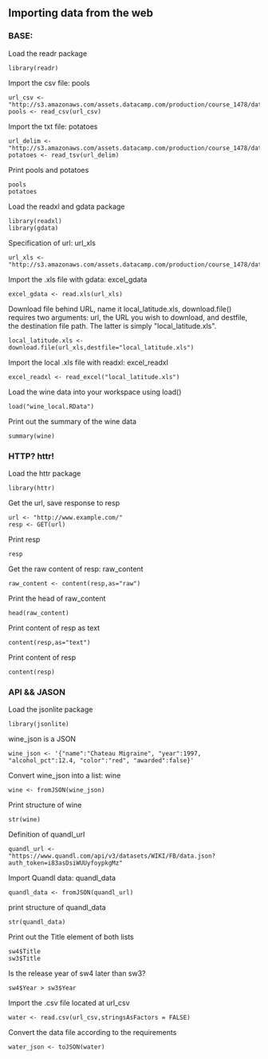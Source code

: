 ## Importing data from the web
### BASE:
Load the readr package
```
library(readr)
```

Import the csv file: pools
```
url_csv <- "http://s3.amazonaws.com/assets.datacamp.com/production/course_1478/datasets/swimming_pools.csv"
pools <- read_csv(url_csv)
```
Import the txt file: potatoes
```
url_delim <- "http://s3.amazonaws.com/assets.datacamp.com/production/course_1478/datasets/potatoes.txt"
potatoes <- read_tsv(url_delim)
```

Print pools and potatoes
```
pools
potatoes
```
Load the readxl and gdata package
```
library(readxl)
library(gdata)
```


Specification of url: url_xls
```
url_xls <- "http://s3.amazonaws.com/assets.datacamp.com/production/course_1478/datasets/latitude.xls"
```

Import the .xls file with gdata: excel_gdata
```
excel_gdata <- read.xls(url_xls)
```

 Download file behind URL, name it local_latitude.xls, download.file() requires two arguments: url, the URL you wish to download, and destfile, the destination file path. The latter is simply "local_latitude.xls".
 ```
local_latitude.xls <- download.file(url_xls,destfile="local_latitude.xls")
```

Import the local .xls file with readxl: excel_readxl
```
excel_readxl <- read_excel("local_latitude.xls")
```
Load the wine data into your workspace using load()
```
load("wine_local.RData")
```
Print out the summary of the wine data
```
summary(wine)
```
### HTTP? httr!
Load the httr package
```
library(httr)
```

Get the url, save response to resp
```
url <- "http://www.example.com/"
resp <- GET(url)
```
Print resp
```
resp
```

Get the raw content of resp: raw_content
```
raw_content <- content(resp,as="raw")
```

Print the head of raw_content
```
head(raw_content)
```
Print content of resp as text
```
content(resp,as="text")
```

Print content of resp
```
content(resp)
```
### API && JASON
Load the jsonlite package
```
library(jsonlite)
```

wine_json is a JSON
```
wine_json <- '{"name":"Chateau Migraine", "year":1997, "alcohol_pct":12.4, "color":"red", "awarded":false}'
```
Convert wine_json into a list: wine
```
wine <- fromJSON(wine_json)
```
Print structure of wine
 ```
str(wine)
```
Definition of quandl_url
```
quandl_url <- "https://www.quandl.com/api/v3/datasets/WIKI/FB/data.json?auth_token=i83asDsiWUUyfoypkgMz"
```
Import Quandl data: quandl_data
```
quandl_data <- fromJSON(quandl_url)
```
print structure of quandl_data
```
str(quandl_data)
```
Print out the Title element of both lists
```
sw4$Title
sw3$Title
```

Is the release year of sw4 later than sw3?
```
sw4$Year > sw3$Year 
```
Import the .csv file located at url_csv
```
water <- read.csv(url_csv,stringsAsFactors = FALSE)
```
Convert the data file according to the requirements
```
water_json <- toJSON(water)
```
